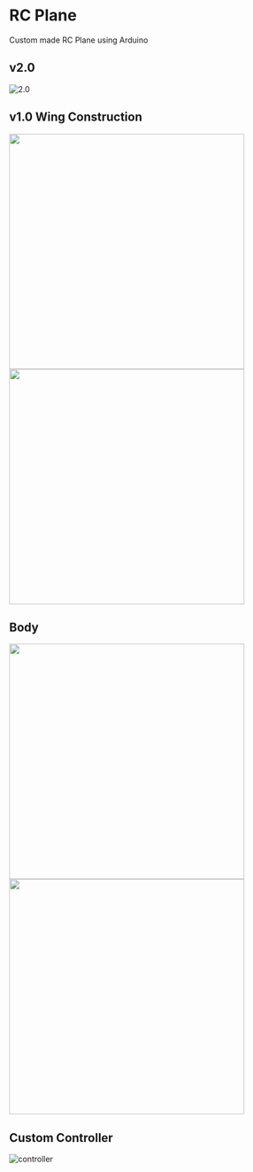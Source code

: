 # RC Plane
Custom made RC Plane using Arduino

## v2.0
![2.0](https://github.com/eoinoreilly30/rc-plane/blob/master/images/v2.0.jpg)

## v1.0 Wing Construction
<p float="left">
  <img src="https://github.com/eoinoreilly30/rc-plane/blob/master/images/wing_side.jpg" width="425">
  <img src="https://github.com/eoinoreilly30/rc-plane/blob/master/images/wing.jpg" width="425">
</p>

## Body
<p float="left">
  <img src="https://github.com/eoinoreilly30/rc-plane/blob/master/images/body.jpg" width="425">
  <img src="https://github.com/eoinoreilly30/rc-plane/blob/master/images/body2.jpg" width="425">
</p>

## Custom Controller
![controller](https://github.com/eoinoreilly30/rc-plane/blob/master/images/controller.jpg)
